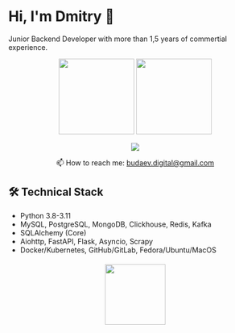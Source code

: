 # Hi, I'm Dmitry 👋

Junior Backend Developer with more than 1,5 years of commertial experience.

<p align='center'>
   <a href="https://github-readme-stats.vercel.app/api?username=budaevdigital&show_icons=true&count_private=true"><img
           height=150
           src="https://github-readme-stats.vercel.app/api?username=budaevdigital&show_icons=true&count_private=true"/></a>
   <a href="https://github.com/budaevdigital/github-readme-stats"><img height=150
                                                                  src="https://github-readme-stats.vercel.app/api/top-langs/?username=budaevdigital&layout=compact"/></a>
</p>

<p align='center'>
   <a href="https://t.me/dmitrybudaev">  
       <img src="https://img.shields.io/badge/Telegram-2CA5E0?style=for-the-badge&logo=telegram&logoColor=white"/>
   </a>
<p align='center'>
   📫 How to reach me: <a href='mailto:budaev.digital@gmail.com'>budaev.digital@gmail.com</a>
</p>


## 🛠 Technical Stack
*   Python 3.8-3.11
*   MySQL, PostgreSQL, MongoDB, Clickhouse, Redis, Kafka
*   SQLAlchemy (Core)
*   Aiohttp, FastAPI, Flask, Asyncio, Scrapy
*   Docker/Kubernetes, GitHub/GitLab, Fedora/Ubuntu/MacOS 


<div align="center" style="margin: 20px 0">
    <img width="120px" src="https://komarev.com/ghpvc/?username=budaevdigital&color=DE002D">
</div>

